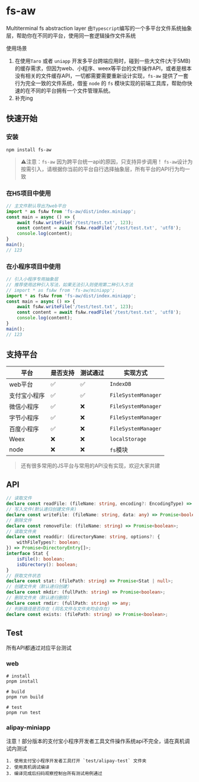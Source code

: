 # fs-aw

Multiterminal fs abstraction layer
由`Typescript`编写的一个多平台文件系统抽象层，帮助你在不同的平台，使用同一套逻辑操作文件系统

使用场景
1. 在使用`Taro` 或者 `uniapp` 开发多平台跨端应用时，碰到一些大文件(大于5MB)的缓存需求，但因为web、小程序、weex等平台的文件操作API，或者是根本没有相关的文件缓存API，一切都需要需要重新设计实现，`fs-aw` 提供了一套行为完全一致的文件系统，借鉴 `node` 的 `fs` 模块实现的前端工具库，帮助你快速的在不同的平台拥有一个文件管理系统。
2. 补充ing
## 快速开始

### 安装

```shell
npm install fs-aw
```


> ⚠️注意：`fs-aw` 因为跨平台统一api的原因，只支持异步调用！
> `fs-aw`设计为按需引入，请根据你当前的平台自行选择抽象层，所有平台的API行为均一致
### 在H5项目中使用
```js
// 主文件默认导出为web平台
import * as fsAw from 'fs-aw/dist/index.miniapp';
const main = async () => {
    await fsAw.writeFile('/test/test.txt', 123);
    const content = await fsAw.readFile('/test/test.txt', 'utf8');
    console.log(content);
}
main();
// 123
```

### 在小程序项目中使用
```js
// 引入小程序专用抽象层
// 推荐使用这种引入写法，如果无法引入则使用第二种引入方法
// import * as fsAw from 'fs-aw/miniapp';
import * as fsAw from 'fs-aw/dist/index.miniapp';
const main = async () => {
    await fsAw.writeFile('/test/test.txt', 123);
    const content = await fsAw.readFile('/test/test.txt', 'utf8');
    console.log(content);
}
main();
// 123
```


## 支持平台

|  平台   | 是否支持 | 测试通过 |实现方式|
|  ----  | ----  |----|----|
| web平台  | ✅ |✅|`IndexDB`|
| 支付宝小程序  | ✅ |✅|`FileSystemManager`|
| 微信小程序  | ✅ |❌|`FileSystemManager`|
| 字节小程序  | ✅ |❌|`FileSystemManager`|
| 百度小程序  | ✅ |❌|`FileSystemManager`|
| Weex | ❌| ❌ | `localStorage`|
| node  | ❌ |❌|`fs`模块|


> 还有很多常用的JS平台与常用的API没有实现，欢迎大家共建

## API

```ts
// 读取文件
declare const readFile: (fileName: string, encoding?: EncodingType) => Promise<any>;
// 写入文件(默认递归创建文件夹)
declare const writeFile: (fileName: string, data: any) => Promise<boolean>;
// 删除文件
declare const removeFile: (fileName: string) => Promise<boolean>;
// 读取文件夹
declare const readdir: (directoryName: string, options?: {
    withFileTypes?: boolean;
}) => Promise<DirectoryEntry[]>;
interface Stat {
    isFile(): boolean;
    isDirectory(): boolean;
}
// 获取文件状态
declare const stat: (filePath: string) => Promise<Stat | null>;
// 创建文件夹（默认递归创建）
declare const mkdir: (fullPath: string) => Promise<boolean>;
// 删除文件夹（默认递归删除）
declare const rmdir: (fullPath: string) => any;
// 判断路径是否存在 (同名文件与文件夹均会存在)
declare const exists: (filePath: string) => Promise<boolean>;
```


## Test
所有API都通过对应平台测试
### web
```shell
# install
pnpm install

# build
pnpm run build

# test
pnpm run test
```

### alipay-miniapp
注意！部分版本的支付宝小程序开发者工具文件操作系统api不完全，请在真机调试内测试
```shell
1. 使用支付宝小程序开发者工具打开 `test/alipay-test` 文件夹
2. 使用真机调试编译
3. 编译完成后扫码观察控制台所有测试用例通过
```